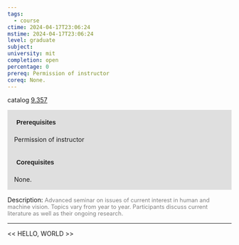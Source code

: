 ```yaml
---
tags:
  - course
ctime: 2024-04-17T23:06:24
mstime: 2024-04-17T23:06:24
level: graduate
subject: 
university: mit
completion: open
percentage: 0
prereq: Permission of instructor
coreq: None.
---
```


catalog [9.357](http://student.mit.edu/catalog/m9a.html#9.357)

<span style="display: block; padding: 15px; background-color: rgb(100, 100, 100, 0.2);"><font id="m_prereq3808_0" style="display: block; font-family: Arial, sans-serif; font-weight: bold; padding: 5px">Prerequisites</font><br><span id="prereq3808_0">Permission of instructor</span></span>
<span style="display: block; padding: 15px; background-color: rgb(100, 100, 100, 0.2);"><font id="m_coreq3808_0" style="display: block; font-family: Arial, sans-serif; font-weight: bold; padding: 5px">Corequisites</font><br><span id="coreq3808_0">None.</span></span>

<font style="">Description:</font>
<font style="color: grey; font-size: 0.8rem;">Advanced seminar on issues of current interest in human and machine vision. Topics vary from year to year. Participants discuss current literature as well as their ongoing research.</font>



---

<< HELLO, WORLD >>
